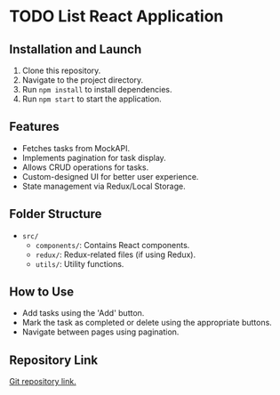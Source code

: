 # TODO List React Application

## Installation and Launch

1. Clone this repository.
2. Navigate to the project directory.
3. Run `npm install` to install dependencies.
4. Run `npm start` to start the application.

## Features

- Fetches tasks from MockAPI.
- Implements pagination for task display.
- Allows CRUD operations for tasks.
- Custom-designed UI for better user experience.
- State management via Redux/Local Storage.

## Folder Structure

- `src/`
  - `components/`: Contains React components.
  - `redux/`: Redux-related files (if using Redux).
  - `utils/`: Utility functions.

## How to Use

- Add tasks using the 'Add' button.
- Mark the task as completed or delete using the appropriate buttons.
- Navigate between pages using pagination.

## Repository Link

[Git repository link.](https://github.com/FikriAminuddin/todo-app-useAPI)
